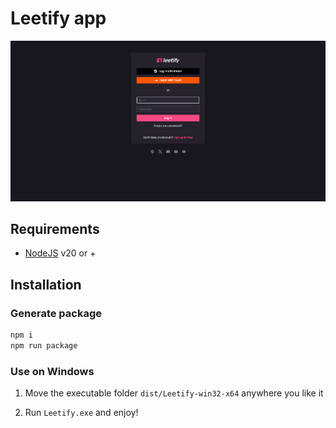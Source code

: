 # Leetify app

![sample](leetify.png)



## Requirements

- [NodeJS](https://nodejs.org) v20 or +

## Installation

### Generate package
```sh
npm i
npm run package
```

### Use on Windows

1. Move the executable folder `dist/Leetify-win32-x64` anywhere you like it

2. Run `Leetify.exe` and enjoy!
